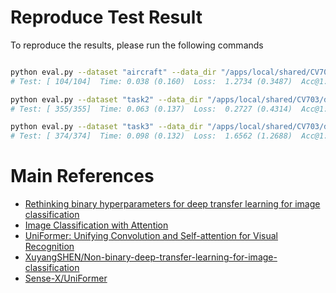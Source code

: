 # Reproduce Test Result

To reproduce the results, please run the following commands

```bash

python eval.py --dataset "aircraft" --data_dir "/apps/local/shared/CV703/datasets/" --num-classes 100 --model "inception_v4_itc" --pretrained -b 32 --epochs 800 --lr 0.025 --weight-decay 0.0005 --decay-epochs 10 --decay-rate 0.9 --mixup 0.2 --aa rand-m9-mstd0.5-inc1 --reprob 0.5 --remode pixel --output "./experiments/task1/self_attn_v2" -j 8 --amp --native-amp --resume "/l/users/fadillah.maani/CV703B/A01/V4iT (Concat)/Aircraft/model_best.pth.tar"
# Test: [ 104/104]  Time: 0.038 (0.160)  Loss:  1.2734 (0.3487)  Acc@1: 80.0000 (94.2994)  Acc@5: 80.0000 (98.3798)

python eval.py --dataset "task2" --data_dir "/apps/local/shared/CV703/datasets/" --num-classes 296 --model "inception_v4_itc" --pretrained -b 32 --epochs 800 --lr 0.025 --weight-decay 0.0005 --decay-epochs 10 --decay-rate 0.9 --mixup 0.2 --aa rand-m9-mstd0.5-inc1 --reprob 0.5 --remode pixel --output "./experiments/task2/self_attn_v2" -j 8 --amp --native-amp --resume "/l/users/fadillah.maani/CV703B/A01/V4iT (Concat)/Combine/model_best.pth.tar"
# Test: [ 355/355]  Time: 0.063 (0.137)  Loss:  0.2727 (0.4314)  Acc@1: 100.0000 (94.9710)  Acc@5: 100.0000 (99.2351)

python eval.py --dataset "task3" --data_dir "/apps/local/shared/CV703/datasets/FoodX/food_dataset" --num-classes 251 --model "inception_v4_itc" --pretrained -b 32 --epochs 800 --lr 0.025 --weight-decay 0.0005 --decay-epochs 10 --decay-rate 0.9 --mixup 0.2 --aa rand-m9-mstd0.5-inc1 --reprob 0.5 --remode pixel --output "./experiments/task3/self_attn_v2" -j 8 --amp --native-amp --resume "/l/users/fadillah.maani/CV703B/A01/V4iT (Concat)/Food/checkpoint-483.pth.tar"
# Test: [ 374/374]  Time: 0.098 (0.132)  Loss:  1.6562 (1.2688)  Acc@1: 69.2308 (71.8026)  Acc@5: 84.6154 (90.4202)

```

# Main References

- [Rethinking binary hyperparameters for deep transfer learning for image classification](https://arxiv.org/pdf/2107.08585.pdf)
- [Image Classification with Attention](https://blog.paperspace.com/image-classification-with-attention/)
- [UniFormer: Unifying Convolution and Self-attention for Visual Recognition](https://arxiv.org/abs/2201.09450)
- [XuyangSHEN/Non-binary-deep-transfer-learning-for-image-classification](https://github.com/XuyangSHEN/Non-binary-deep-transfer-learning-for-image-classification)
- [Sense-X/UniFormer](https://github.com/Sense-X/UniFormer)